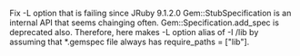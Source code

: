 Fix -L option that is failing since JRuby 9.1.2.0
Gem::StubSpecification is an internal API that seems chainging often. 
Gem::Specification.add_spec is deprecated also. Therefore, here makes 
-L <path> option alias of -I <path>/lib by assuming that *.gemspec file 
always has require_paths = ["lib"].
